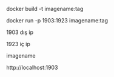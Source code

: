 docker build -t imagename:tag

docker run -p 1903:1923 imagename:tag

1903 dış ip

1923 iç ip

imagename

http://localhost:1903


